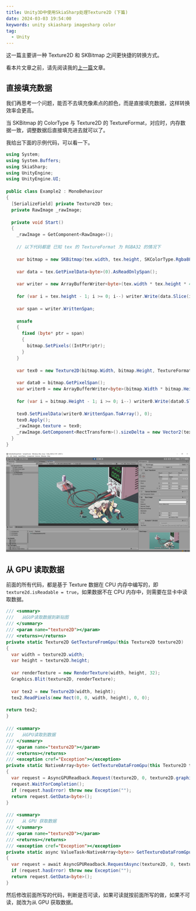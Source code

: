```yaml
---
title: Unity3D中使用SkiaSharp处理Texture2D (下篇)
date: 2024-03-03 19:54:00
keywords: unity skiasharp imagesharp color
tag:
  - Unity
---
```


这一篇主要讲一种 Texture2D 和 SKBitmap 之间更快捷的转换方式。

<!-- more -->

看本片文章之前，请先阅读我的[上一篇](./03030.Unity3D中使用SkiaSharp处理Texture2D-0.md)文章。

## 直接填充数据

我们再思考一个问题，能否不去填充像素点的颜色，而是直接填充数据，这样转换效率会更高。

当 SKBitmap 的 ColorType 与 Texture2D 的 TextureFormat，对应时，内存数据一致，调整数据后直接填充进去就可以了。

我给出下面的示例代码，可以看一下。

```cs title="Example2.cs"
using System;
using System.Buffers;
using SkiaSharp;
using UnityEngine;
using UnityEngine.UI;

public class Example2 : MonoBehaviour
{
  [SerializeField] private Texture2D tex;
  private RawImage _rawImage;

  private void Start()
  {
    _rawImage = GetComponent<RawImage>();

    // 以下代码都是 已知 tex 的 TextureFormat 为 RGBA32 的情况下

    var bitmap = new SKBitmap(tex.width, tex.height, SKColorType.Rgba8888, SKAlphaType.Opaque);

    var data = tex.GetPixelData<byte>(0).AsReadOnlySpan();

    var writer = new ArrayBufferWriter<byte>(tex.width * tex.height * 4);

    for (var i = tex.height - 1; i >= 0; i--) writer.Write(data.Slice(i * tex.width * 4, tex.width * 4));

    var span = writer.WrittenSpan;

    unsafe
    {
      fixed (byte* ptr = span)
      {
        bitmap.SetPixels((IntPtr)ptr);
      }
    }

    var tex0 = new Texture2D(bitmap.Width, bitmap.Height, TextureFormat.RGBA32, false);

    var data0 = bitmap.GetPixelSpan();
    var writer0 = new ArrayBufferWriter<byte>(bitmap.Width * bitmap.Height * 4);

    for (var i = bitmap.Height - 1; i >= 0; i--) writer0.Write(data0.Slice(i * bitmap.Width * 4, bitmap.Width * 4));

    tex0.SetPixelData(writer0.WrittenSpan.ToArray(), 0);
    tex0.Apply();
    _rawImage.texture = tex0;
    _rawImage.GetComponent<RectTransform>().sizeDelta = new Vector2(tex0.width, tex0.height);
  }
}
```

![](./img/PixPin_2024-03-03_19-30-03.png)

## 从 GPU 读取数据

前面的所有代码，都是基于 Texture 数据在 CPU 内存中编写的，即 `texture2d.isReadable = true`，如果数据不在 CPU 内存中，则需要在显卡中读取数据。

```cs
/// <summary>
///   从GUP读取数据到新贴图
/// </summary>
/// <param name="texture2D"></param>
/// <returns></returns>
private static Texture2D GetTextureFromGpu(this Texture2D texture2D)
{
  var width = texture2D.width;
  var height = texture2D.height;

  var renderTexture = new RenderTexture(width, height, 32);
  Graphics.Blit(texture2D, renderTexture);

  var tex2 = new Texture2D(width, height);
  tex2.ReadPixels(new Rect(0, 0, width, height), 0, 0);

return tex2;
}

/// <summary>
///   从GPU读取到数据
/// </summary>
/// <param name="texture2D"></param>
/// <returns></returns>
/// <exception cref="Exception"></exception>
private static NativeArray<byte> GetTextureDataFromGpu(this Texture2D texture2D)
{
  var request = AsyncGPUReadback.Request(texture2D, 0, texture2D.graphicsFormat);
  request.WaitForCompletion();
  if (request.hasError) throw new Exception("");
  return request.GetData<byte>();
}

/// <summary>
///   从 GPU 获取数据
/// </summary>
/// <param name="texture2D"></param>
/// <returns></returns>
/// <exception cref="Exception"></exception>
private static async ValueTask<NativeArray<byte>> GetTextureDataFromGpuAsync(this Texture2D texture2D)
{
  var request = await AsyncGPUReadback.RequestAsync(texture2D, 0, texture2D.graphicsFormat);
  if (request.hasError) throw new Exception("");
  return request.GetData<byte>();
}
```

然后修改前面所写的代码，判断是否可读，如果可读就按前面所写的做，如果不可读，就改为从 GPU 获取数据。
